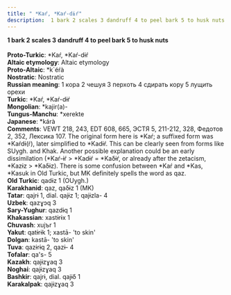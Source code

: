 ```yaml
---
title: " *Kaŕ, *Kaŕ-dɨŕ"
description:  1 bark 2 scales 3 dandruff 4 to peel bark 5 to husk nuts
---
```

<p data-pagefind-weight="0.5">
<strong> 1 bark 2 scales 3 dandruff 4 to peel bark 5 to husk nuts</strong><br><br>
<strong>Proto-Turkic</strong>:  *Kaŕ, *Kaŕ-dɨŕ<br>
<strong>Altaic etymology</strong>:  Altaic etymology<br>
<strong> Proto-Altaic</strong>:  *k`éŕà<br>
<strong>Nostratic</strong>:  Nostratic<br>
<strong>Russian meaning</strong>:  1 кора 2 чешуя 3 перхоть 4 сдирать кору 5 лущить орехи<br>
<strong>Turkic</strong>:  *Kaŕ, *Kaŕ-dɨŕ<br>
<strong>Mongolian</strong>:  *kajir(a)-<br>
<strong>Tungus-Manchu</strong>:  *xerekte<br>
<strong>Japanese</strong>:  *kárà<br>
<strong>Comments</strong>:  VEWT 218, 243, EDT 608, 665, ЭСТЯ 5, 211-212, 328, Федотов 2, 352, Лексика 107. The original form here is *Kaŕ; a suffixed form was *Kaŕdɨ(ŕ), later simplified to *Kadɨŕ. This can be clearly seen from forms like SUygh. and Khak. Another possible explanation could be an early dissimilation (*Kaŕ-ɨŕ > *Kadɨŕ = *Kaδɨŕ, or already after the zetacism, *Kazɨz > *Kaδɨz). There is some confusion between *Kaŕ and *Kas, *Kasuk in Old Turkic, but MK definitely spells the word as qaz.<br>
<strong>Old Turkic</strong>:  qadɨz 1 (OUygh.)<br>
<strong>Karakhanid</strong>:  qaz, qaδɨz 1 (MK)<br>
<strong>Tatar</strong>:  qajrɨ 1, dial. qajɨz 1; qajɨzla- 4<br>
<strong>Uzbek</strong>:  qazɣɔq 3<br>
<strong>Sary-Yughur</strong>:  qazdɨq 1<br>
<strong>Khakassian</strong>:  xastɨrɨx 1<br>
<strong>Chuvash</strong>:  xujъr 1<br>
<strong>Yakut</strong>:  qatɨrɨk 1; xastā- 'to skin'<br>
<strong>Dolgan</strong>:  kastā- 'to skin'<br>
<strong>Tuva</strong>:  qazɨrɨq 2, qazɨ- 4<br>
<strong>Tofalar</strong>:  qa's- 5<br>
<strong>Kazakh</strong>:  qajɨzɣaq 3<br>
<strong>Noghai</strong>:  qajɨzɣaq 3<br>
<strong>Bashkir</strong>:  qajrɨ, dial. qajɨδ 1<br>
<strong>Karakalpak</strong>:  qajɨzɣaq 3<br>

</p>
